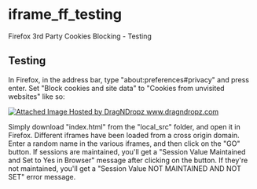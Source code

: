 # iframe_ff_testing
Firefox 3rd Party Cookies Blocking - Testing
## Testing
In Firefox, in the address bar, type "about:preferences#privacy" and press enter.  Set "Block cookies and site data" to "Cookies from unvisited websites" like so:
<p><a href='https://serv1.dragndropz.com/user_images/2019_01_28/812_MWg3wr_ff_options_3rd_party.png' target='_blank'><img src='https://serv1.dragndropz.com/user_images/2019_01_28/thumbs/812_8ZRt3X_ff_options_3rd_party.png' alt='Attached Image Hosted by DragNDropz www.dragndropz.com'></a></p>
Simply download "index.html" from the "local_src" folder, and open it in Firefox.
Different iframes have been loaded from a cross origin domain.  Enter a random name in the various iframes, and then click on the "GO" button.  If sessions are maintained, you'll get a "Session Value Maintained and Set to Yes in Browser" message after clicking on the button.  If they're not maintained, you'll get a "Session Value NOT MAINTAINED AND NOT SET" error message.
